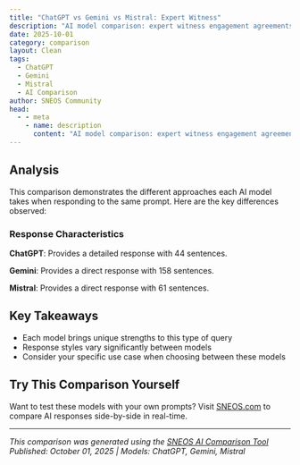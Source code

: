 ```yaml
---
title: "ChatGPT vs Gemini vs Mistral: Expert Witness"
description: "AI model comparison: expert witness engagement agreements..."
date: 2025-10-01
category: comparison
layout: Clean
tags:
  - ChatGPT
  - Gemini
  - Mistral
  - AI Comparison
author: SNEOS Community
head:
  - - meta
    - name: description
      content: "AI model comparison: expert witness engagement agreements..."
---
```


<ChatComparison
  title="ChatGPT vs Gemini vs Mistral: Expert Witness"
  prompt="expert witness engagement agreements"
  :responses='{
    "ChatGPT": "Certainly! An expert witness engagement agreement is a contract between a retaining party (usually an attorney or law firm) and an expert witness. This agreement outlines the terms under which the expert will provide their services, including the scope of work, fees, confidentiality, and other important provisions.\n\nHere\u2019s a general overview of what an expert witness engagement agreement typically includes:\n\n### Key Components of an Expert Witness Engagement Agreement\n\n1. **Parties Involved**\n   - Identify the retaining party (law firm, attorney, or client)\n   - Identify the expert witness (individual or firm)\n\n2. **Scope of Services**\n   - Description of services to be provided (e.g., review of materials, preparation of reports, testimony)\n   - Specific tasks and deliverables\n   - Timeframe for completion\n\n3. **Compensation and Payment Terms**\n   - Hourly rate or flat fee\n   - Retainer amount (if applicable)\n   - Billing procedures and payment schedule\n   - Reimbursement of expenses (travel, lodging, copying)\n\n4. **Confidentiality**\n   - Protection of confidential information exchanged during the engagement\n   - Restrictions on disclosure of sensitive information\n\n5. **Conflict of Interest**\n   - Representation that expert has no conflicts that would impair their work\n   - Obligation to notify if any conflicts arise\n\n6. **Work Product and Ownership**\n   - Who owns the materials and reports prepared by the expert\n   - Use of the expert\u2019s work product in litigation\n\n7. **Testimony and Court Appearances**\n   - Agreement regarding the expert\u2019s availability for deposition and trial\n   - Additional fees for testimony or court appearances\n\n8. **Termination**\n   - Conditions under which either party may terminate the agreement\n   - Payment obligations upon termination\n\n9. **Limitation of Liability and Indemnity**\n   - Limitations on the expert\u2019s liability\n   - Indemnification provisions\n\n10. **Governing Law and Dispute Resolution**\n    - Applicable jurisdiction and laws\n    - Procedures for resolving disputes\n\n11. **Miscellaneous**\n    - Entire agreement clause\n    - Amendments must be in writing\n    - Signatures of both parties\n\n---\n\n### Sample Expert Witness Engagement Agreement (Basic Template)\n\n\u0060\u0060\u0060\nEXPERT WITNESS ENGAGEMENT AGREEMENT\n\nThis Expert Witness Engagement Agreement (\u0022Agreement\u0022) is made as of [Date], by and between [Attorney/Law Firm Name] (\u0022Retaining Party\u0022) and [Expert\u0027s Name] (\u0022Expert\u0022).\n\n1. Scope of Services\nThe Expert agrees to provide expert witness services related to [Case Name/Description], including review of documents, preparation of expert reports, and testimony as needed.\n\n2. Compensation\nThe Retaining Party agrees to pay the Expert at a rate of $[Rate] per hour. A retainer of $[Retainer Amount] shall be paid upon execution of this Agreement. Additional services beyond the scope agreed upon shall require prior approval and will be billed separately.\n\n3. Expenses\nReasonable expenses incurred by the Expert in connection with this engagement, including travel and copying, shall be reimbursed by the Retaining Party.\n\n4. Confidentiality\nThe Expert agrees to maintain the confidentiality of all non-public information obtained during this engagement.\n\n5. Conflict of Interest\nThe Expert represents that they have no conflicts of interest that would impair their ability to provide unbiased testimony.\n\n6. Ownership of Work Product\nAll reports and materials prepared by the Expert shall be the property of the Retaining Party.\n\n7. Testimony\nThe Expert agrees to be available for deposition and trial testimony as reasonably required. Additional fees for testimony may apply.\n\n8. Termination\nEither party may terminate this Agreement upon written notice. Fees and expenses incurred up to termination shall be payable.\n\n9. Limitation of Liability\nThe Expert\u0027s liability arising out of this engagement shall be limited to the amount of fees paid.\n\n10. Governing Law\nThis Agreement shall be governed by the laws of the State of [State].\n\nIN WITNESS WHEREOF, the parties have executed this Agreement as of the date first above written.\n\n__________________________           __________________________  \n[Attorney/Law Firm Name]             [Expert\u0027s Name]  \nBy: ______________________          By: ______________________  \nTitle: ____________________         Title: ____________________  \nDate: ____________________          Date: ____________________  \n\u0060\u0060\u0060\n\n---\n\nIf you would like, I can help you draft a more tailored agreement based on your specific requirements or jurisdiction. Let me know!",
    "Gemini": "Okay, let\u0027s break down expert witness engagement agreements.  These are crucial documents that define the relationship between an expert witness and the attorney or party hiring them.  A well-drafted agreement protects both sides and helps avoid misunderstandings and potential disputes.\n\n**I. What is an Expert Witness Engagement Agreement?**\n\nIt\u0027s a legally binding contract outlining the terms of the engagement of an expert witness to provide specialized knowledge and opinions in a legal case.  It\u0027s also referred to as a retainer agreement or consulting agreement.\n\n**II. Why is it Necessary?**\n\n*   **Clarity:** It sets clear expectations for both the expert and the hiring party regarding the scope of work, compensation, timelines, confidentiality, and other essential details.\n*   **Protection:**  It protects the expert from being exploited or having their opinions misrepresented.  It also protects the hiring party by ensuring the expert understands their obligations and commitments.\n*   **Avoid Disputes:** It helps prevent disagreements about payment, deliverables, deadlines, and other aspects of the engagement.\n*   **Ethical Considerations:**  Addresses potential conflicts of interest and ensures compliance with ethical guidelines for expert witnesses.\n*   **Enforceability:**  Provides a legally enforceable document that can be used to resolve disputes if they arise.\n\n**III. Key Components of an Expert Witness Engagement Agreement:**\n\nHere\u0027s a detailed breakdown of the typical sections and clauses you\u0027ll find in a comprehensive expert witness agreement:\n\n1.  **Identification of Parties:**\n\n    *   Clearly identify the expert witness by full name, address, qualifications, and contact information.\n    *   Clearly identify the attorney or law firm (or the specific party if representing themselves) hiring the expert, including full name, address, and contact information.\n    *   Specify the client in the case (if the attorney is hiring).\n2.  **Description of the Case:**\n\n    *   Provide the case name, court, and case number.\n    *   Briefly describe the nature of the case (e.g., personal injury, breach of contract, patent infringement).\n    *   Clearly define the subject matter on which the expert\u0027s opinion is being sought.  Be specific about the issues the expert will address.\n3.  **Scope of Services:**\n\n    *   **Detailed Explanation of the Expert\u0027s Role:** This is a critical section.  Outline precisely what the expert is expected to do. Examples include:\n        *   Reviewing documents and data.\n        *   Conducting independent research.\n        *   Performing tests or analyses.\n        *   Preparing written reports (specify the format and content).\n        *   Providing deposition testimony.\n        *   Testifying at trial.\n        *   Consulting with the attorney.\n        *   Attending meetings or court hearings.\n    *   **Limitations:**  Clearly state any limitations on the expert\u0027s involvement. For example: \u0022The expert will not be responsible for [specific task] unless specifically requested in writing.\u0022  Or \u0022The expert\u0027s analysis will be limited to the data provided by [source].\u0022\n4.  **Expert\u0027s Qualifications:**\n\n    *   Include a statement confirming the expert\u0027s qualifications in the relevant field.\n    *   Reference or attach the expert\u0027s curriculum vitae (CV) or resume as an exhibit.\n    *   This section establishes the basis for the expert\u0027s credibility and admissibility in court.\n5.  **Compensation and Payment Terms:**\n\n    *   **Hourly Rate or Flat Fee:**  Specify the expert\u0027s hourly rate for services rendered (e.g., research, report writing, depositions, court testimony, travel).  If a flat fee is agreed upon for a specific deliverable (e.g., a written report), clearly state the fee and the deliverable.\n    *   **Retainer Fee (if applicable):**  State the amount of any upfront retainer fee required and how it will be applied to future invoices.\n    *   **Expenses:**  Outline which expenses are reimbursable (e.g., travel, lodging, meals, photocopying, postage, long-distance phone calls, specialized equipment, database access fees).  Specify any limitations on expenses (e.g., requiring pre-approval for travel expenses exceeding a certain amount). State how expenses will be billed (e.g. at cost, with a markup).\n    *   **Payment Schedule:**  Specify when invoices will be submitted (e.g., monthly, upon completion of specific tasks) and when payment is due (e.g., within 30 days of invoice date).\n    *   **Late Payment Penalties:**  State any penalties for late payments (e.g., interest charges).\n    *   **Cancellation Fees:**  Outline any cancellation fees that will apply if the engagement is terminated before completion.  This is particularly important for depositions and trial testimony.\n    *   **Taxes:** Clarify who is responsible for applicable taxes.\n6.  **Confidentiality:**\n\n    *   **Obligation to Maintain Confidentiality:**  Include a clause stating that the expert will maintain the confidentiality of all information received in connection with the case.\n    *   **Exceptions to Confidentiality:**  Specify any exceptions to the confidentiality obligation (e.g., information that is already publicly available, information required to be disclosed by law or court order).\n    *   **Return of Materials:**  State that the expert will return all documents and materials provided by the hiring party upon termination of the engagement.\n7.  **Independent Contractor Status:**\n\n    *   State that the expert is an independent contractor and not an employee of the attorney or the client.\n    *   This clarifies that the expert is responsible for their own taxes, insurance, and other benefits.\n8.  **Conflict of Interest:**\n\n    *   **Expert\u0027s Duty to Disclose:**  Include a clause requiring the expert to disclose any potential conflicts of interest that could affect their ability to provide objective and unbiased opinions.\n    *   **Procedure for Addressing Conflicts:**  Outline the procedure for addressing any conflicts that arise. This may involve the expert recusing themselves from the case or taking other steps to mitigate the conflict.  Specify whether the attorney will make the ultimate determination of whether a conflict exists.\n9.  **Document Retention:**\n\n    *   Specify how long the expert will retain documents related to the case after the engagement ends. This should comply with relevant legal and ethical guidelines.\n10. **Termination:**\n\n    *   **Reasons for Termination:**  Outline the reasons for which either party may terminate the agreement (e.g., breach of contract, loss of confidence in the expert, settlement of the case).\n    *   **Notice Requirements:**  Specify the amount of written notice required to terminate the agreement.\n    *   **Payment Upon Termination:**  Address how the expert will be compensated for services rendered up to the date of termination.\n11. **Ownership of Work Product:**\n\n    *   Clearly state who owns the work product created by the expert (e.g., reports, analyses). Typically, the hiring party owns the work product, but this should be explicitly stated.\n    *   Address any restrictions on the use or disclosure of the work product.\n12. **Governing Law and Venue:**\n\n    *   Specify the state law that will govern the interpretation and enforcement of the agreement.\n    *   Designate the specific court or jurisdiction where any disputes arising from the agreement will be resolved.\n13. **Indemnification:**\n\n    *   An indemnification clause outlines who is responsible for losses or damages that may arise during the engagement.  This section can be complex and should be carefully reviewed by both parties.\n    *   It might cover situations where the expert\u0027s opinions are challenged or result in legal action.\n14. **Limitation of Liability:**\n\n    *   This clause may limit the expert\u0027s liability for errors or omissions in their work.  It\u0027s essential for the expert to understand the scope of this limitation.\n15. **Entire Agreement:**\n\n    *   A clause stating that the agreement constitutes the entire understanding between the parties and supersedes any prior agreements or discussions.\n16. **Amendment:**\n\n    *   A clause stating that the agreement can only be amended in writing and signed by both parties.\n17. **Severability:**\n\n    *   A clause stating that if any provision of the agreement is found to be invalid or unenforceable, the remaining provisions will remain in effect.\n18. **Signature Lines:**\n\n    *   Include signature lines for both the expert witness and the attorney or hiring party, along with the date of signature.\n\n**IV. Important Considerations:**\n\n*   **Review Carefully:** Both the expert and the hiring party should carefully review the agreement before signing it.  Seek legal advice if needed.\n*   **Negotiate Terms:**  Don\u0027t be afraid to negotiate the terms of the agreement.  It\u0027s a contract, and both parties have the right to propose changes.\n*   **Keep a Copy:**  Both parties should retain a signed copy of the agreement for their records.\n*   **Ethical Obligations:**  The agreement should not require the expert to compromise their ethical obligations or professional standards.  The expert must be free to provide an honest and unbiased opinion.\n*   **Insurance:** Experts should verify they have adequate insurance coverage for their work, including professional liability insurance (errors and omissions insurance).\n*   **Prompt Communication:** Both sides should maintain open and prompt communication throughout the engagement.\n*   **Amendments in Writing:** Any changes or additions to the agreement should be made in writing and signed by both parties.\n*   **Specific to the Jurisdiction:** Be sure the agreement complies with all applicable laws and rules of the jurisdiction where the case is pending.\n\n**V. Common Mistakes to Avoid:**\n\n*   **Vague Scope of Services:**  A poorly defined scope of services can lead to misunderstandings and disputes.\n*   **Unclear Payment Terms:**  Ambiguous payment terms can result in payment delays or disagreements about the amount owed.\n*   **Insufficient Confidentiality Protection:**  Failure to adequately protect confidential information can have serious consequences.\n*   **Ignoring Conflicts of Interest:**  Failing to address potential conflicts of interest can undermine the expert\u0027s credibility.\n*   **Using a Generic Template Without Customization:**  A generic template may not adequately address the specific needs of the case. Each agreement should be tailored to the specific situation.\n*   **Not Seeking Legal Advice:**  Both the expert and the hiring party should consider seeking legal advice before signing the agreement to ensure that their interests are protected.\n*   **Starting Work Before the Agreement is Signed:**  Never start work until a written agreement is fully executed.\n*    **Unrealistic Timelines:**  Ensure timelines are realistic and take into account potential delays.\n\n**VI. Example Clauses (Illustrative):**\n\n*   **Scope of Services:** \u0022The Expert will review medical records, imaging studies, and other relevant documentation provided by Counsel and will provide a written report outlining the Expert\u0027s opinions regarding the causation of Plaintiff\u0027s injuries.\u0022\n*   **Compensation:** \u0022The Expert\u0027s hourly rate is $500.00 per hour for all services rendered, including but not limited to document review, report preparation, deposition testimony, and trial testimony.  Reimbursable expenses, including travel, lodging, and photocopying, will be billed at cost.\u0022\n*   **Confidentiality:** \u0022The Expert agrees to hold all information received from Counsel in strict confidence and will not disclose such information to any third party without the express written consent of Counsel, except as required by law or court order.\u0022\n*   **Termination:** \u0022Either party may terminate this Agreement upon thirty (30) days\u0027 written notice to the other party.  In the event of termination, the Expert shall be compensated for all services rendered up to the date of termination.\u0022\n*   **Conflict of Interest Disclosure:** \u0022Expert warrants that he/she has performed a reasonable conflict check and has identified no conflicts of interest that would prevent him/her from providing objective expert testimony. Expert agrees to promptly inform Counsel of any potential conflict that becomes known to Expert.\u0022\n\n**VII. Where to Find Templates:**\n\nWhile I can\u0027t provide specific legal advice or endorse any particular template, you can find examples online by searching for \u0022expert witness engagement agreement template.\u0022  However, **it is crucial to customize any template to fit the specific circumstances of your case and to consult with an attorney to ensure that the agreement is legally sound and protects your interests.**\n\n**VIII. Disclaimer:**\n\n*This information is for general guidance only and does not constitute legal advice.  You should consult with an attorney to discuss your specific situation and to ensure that any agreement you enter into is legally sound and protects your interests.*\n",
    "Mistral": "Expert witness engagement agreements are formal contracts between a party (usually a law firm or individual) and an expert witness. These agreements outline the terms and conditions under which the expert will provide their services. Here are some key elements typically included in such agreements:\n\n### 1. **Identification of Parties**\n   - **Client**: The individual or entity hiring the expert.\n   - **Expert**: The professional providing the expert testimony or services.\n\n### 2. **Scope of Services**\n   - **Description of Services**: Detailed description of the services the expert will provide, such as reviewing documents, conducting analyses, preparing reports, and testifying in court.\n   - **Deliverables**: Specific outputs expected from the expert, such as written reports, oral testimony, or other documentation.\n\n### 3. **Compensation**\n   - **Fee Structure**: How the expert will be compensated, such as hourly rates, flat fees, or retainer fees.\n   - **Payment Schedule**: When and how payments will be made, including any upfront deposits or retainers.\n   - **Expenses**: Reimbursement for any out-of-pocket expenses incurred by the expert, such as travel, lodging, or materials.\n\n### 4. **Confidentiality**\n   - **Non-Disclosure Agreement (NDA)**: Provisions to ensure that the expert maintains the confidentiality of any sensitive information shared during the engagement.\n   - **Confidentiality Exceptions**: Circumstances under which confidentiality may be waived, such as legal requirements or court orders.\n\n### 5. **Term and Termination**\n   - **Duration**: The period during which the expert will provide services.\n   - **Termination Clause**: Conditions under which either party can terminate the agreement, including notice periods and any penalties for early termination.\n\n### 6. **Liability and Indemnification**\n   - **Liability Limits**: The extent of the expert\u0027s liability for any errors, omissions, or negligence.\n   - **Indemnification**: Provisions for indemnifying the expert against certain claims or liabilities arising from the engagement.\n\n### 7. **Governing Law and Jurisdiction**\n   - **Applicable Law**: The legal framework governing the agreement.\n   - **Jurisdiction**: The court or jurisdiction where any disputes will be resolved.\n\n### 8. **Conflict of Interest**\n   - **Disclosure**: Requirements for the expert to disclose any potential conflicts of interest.\n   - **Resolution**: Steps to be taken if a conflict of interest arises.\n\n### 9. **Intellectual Property**\n   - **Ownership**: Clarification on who owns any intellectual property created during the engagement.\n   - **Use Rights**: Permissions for the use of any intellectual property by either party.\n\n### 10. **Miscellaneous Provisions**\n   - **Amendments**: Procedures for modifying the agreement.\n   - **Force Majeure**: Provisions for unforeseen events that may affect the expert\u0027s ability to fulfill their obligations.\n   - **Entire Agreement**: Statement that the agreement constitutes the entire understanding between the parties.\n\n### Sample Expert Witness Engagement Agreement\n\n\u0060\u0060\u0060plaintext\nEXERT WITNESS ENGAGEMENT AGREEMENT\n\nTHIS AGREEMENT is made and entered into as of [Date], by and between [Client\u0027s Name], hereinafter referred to as \u0022Client,\u0022 and [Expert\u0027s Name], hereinafter referred to as \u0022Expert.\u0022\n\nWHEREAS, the Client desires to engage the Expert to provide expert witness services in connection with [Description of Case or Matter];\n\nNOW, THEREFORE, in consideration of the mutual covenants contained herein, and for other good and valuable consideration, the sufficiency and receipt of which are hereby acknowledged, the parties hereto agree as follows:\n\n1. **SCOPE OF SERVICES**\n   The Expert agrees to provide the following services: [Detailed Description of Services].\n\n2. **COMPENSATION**\n   The Client agrees to pay the Expert a fee of [Fee Structure] for the services rendered. Payment shall be made according to the following schedule: [Payment Schedule].\n\n3. **CONFIDENTIALITY**\n   The Expert agrees to keep all information provided by the Client confidential and not to disclose it to any third party without the Client\u0027s written consent, except as required by law or court order.\n\n4. **TERM AND TERMINATION**\n   This Agreement shall commence on [Start Date] and shall continue until [End Date], unless terminated earlier by either party upon [Notice Period] written notice.\n\n5. **LIABILITY AND INDEMNIFICATION**\n   The Expert\u0027s liability for any errors, omissions, or negligence shall be limited to [Liability Limits]. The Client agrees to indemnify and hold harmless the Expert from any claims or liabilities arising from the engagement, except for those resulting from the Expert\u0027s gross negligence or willful misconduct.\n\n6. **GOVERNING LAW AND JURISDICTION**\n   This Agreement shall be governed by and construed in accordance with the laws of the State of [State]. Any disputes arising under this Agreement shall be resolved in the courts of [Jurisdiction].\n\n7. **CONFLICT OF INTEREST**\n   The Expert agrees to disclose any potential conflicts of interest to the Client. If a conflict of interest arises, the parties shall take reasonable steps to resolve it.\n\n8. **INTELLECTUAL PROPERTY**\n   Any intellectual property created during the engagement shall be owned by [Ownership]. The parties agree to the following use rights: [Use Rights].\n\n9. **MISCELLANEOUS**\n   This Agreement constitutes the entire understanding between the parties and may not be amended except in writing signed by both parties.\n\nIN WITNESS WHEREOF, the parties hereto have executed this Expert Witness Engagement Agreement as of the date first above written.\n\n[Client\u0027s Name]\n_________________________\n[Client\u0027s Signature]\n\n[Expert\u0027s Name]\n_________________________\n[Expert\u0027s Signature]\n\u0060\u0060\u0060\n\nThis is a general template and should be tailored to the specific needs and circumstances of the engagement. It is advisable to consult with legal counsel to ensure that the agreement is comprehensive and legally sound."
  }'
  published-date="22:27"
/>

## Analysis

This comparison demonstrates the different approaches each AI model takes when responding to the same prompt. Here are the key differences observed:

### Response Characteristics

**ChatGPT**: Provides a detailed response with 44 sentences. 

**Gemini**: Provides a direct response with 158 sentences. 

**Mistral**: Provides a direct response with 61 sentences. 

## Key Takeaways

- Each model brings unique strengths to this type of query
- Response styles vary significantly between models
- Consider your specific use case when choosing between these models

## Try This Comparison Yourself

Want to test these models with your own prompts? Visit [SNEOS.com](https://sneos.com) to compare AI responses side-by-side in real-time.

---

*This comparison was generated using the [SNEOS AI Comparison Tool](https://sneos.com)*
*Published: October 01, 2025 | Models: ChatGPT, Gemini, Mistral*
